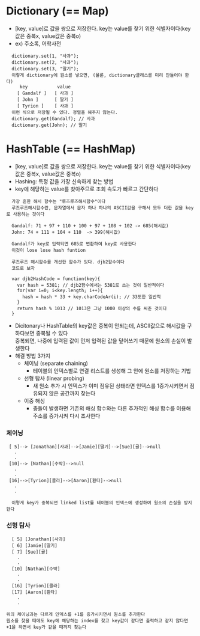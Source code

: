 # Dictionary (== Map)
  - [key, value]로 값을 쌍으로 저장한다. key는 value를 찾기 위한 식별자이다(key값은 중복x, value값은 중복o)
  - ex) 주소록, 어학사전
```
  dictionary.set(1, "사과");
  dictionary.set(2, "사과");
  dictionary.set(3, "딸기");
  이렇게 dictionary에 원소를 넣으면, (물론, dictionary클래스를 미리 만들어야 한다)
     key           value
    [ Gandalf ]   [ 사과 ]
    [ John ]      [ 딸기 ]
    [ Tyrion ]    [ 사과 ]
  이런 식으로 저장될 수 있다. 정렬을 해주지 않는다.
  dictionary.get(Gandalf); // 사과
  dictionary.get(John); // 딸기
```
  
# HashTable (== HashMap)
  - [key, value]로 값을 쌍으로 저장한다. key는 value를 찾기 위한 식별자이다(key값은 중복x, value값은 중복o)
  - Hashing: 특정 값을 가장 신속하게 찾는 방법
  - key에 해당하는 value를 찾아주므로 조회 속도가 빠르고 간단하다
```
  가장 흔한 해시 함수는 "루즈루즈해시함수"이다
  루즈루즈해시함수란, 문자열에서 문자 하나 하나의 ASCII값을 구해서 모두 더한 값을 key로 사용하는 것이다

  Gandalf: 71 + 97 + 110 + 100 + 97 + 108 + 102 -> 685(해시값)
  John: 74 + 111 + 104 + 110  -> 399(해시값)

  Gandalf가 key로 입력되면 685로 변환하여 key로 사용한다
  이것이 lose lose hash funtion

  루즈루즈 해시함수를 개선한 함수가 있다. djb2함수이다
  코드로 보자

  var djb2HashCode = function(key){
    var hash = 5381; // djb2함수에서는 5381로 쓰는 것이 일반적이다
    for(var i=0; i<key.length; i++){
      hash = hash * 33 + key.charCodeAr(i); // 33또한 일반적
    }
    return hash % 1013 // 1013은 그냥 1000 이상의 수를 써준 것이다
  }
```
  - Dicitonary나 HashTable의 key값은 중복이 안되는데, ASCII값으로 해시값을 구하다보면 중복될 수 있다  
    중복되면, 나중에 입력된 값이 먼저 입력된 값을 덮어쓰기 때문에 원소의 손실이 발생한다
  - 해결 방법 3가지
    - 체이닝 (separate chaining)
      - 테이블의 인덱스별로 연결 리스트를 생성해 그 안에 원소를 저장하는 기법
    - 선형 탐사 (linear probing)
      - 새 원소 추가 시 인덱스가 이미 점유된 상태라면 인덱스를 1증가시키면서 점유되지 않은 공간까지 찾는다
    - 이중 해싱
      - 충돌이 발생하면 기존의 해싱 함수와는 다른 추가적인 해싱 함수를 이용해 주소를 증가시켜 다시 조사한다

### 체이닝
```
 [ 5]--> [Jonathan][사과]-->[Jamie][딸기]-->[Sue][귤]-->null
   .
   .
 [10]--> [Nathan][수박]-->null
   .
   .
 [16]-->[Tyrion][콜라]-->[Aaron][환타]-->null
   .
   .

  이렇게 key가 중복되면 linked list를 테이블의 인덱스에 생성하여 원소의 손실을 방지한다
```  
  
### 선형 탐사
```
  [ 5] [Jonathan][사과]
  [ 6] [Jamie][딸기]
  [ 7] [Sue][귤]
    .
    .
  [10] [Nathan][수박]
    .
    .
  [16] [Tyrion][콜라]
  [17] [Aaron][환타]
    .
    .

위의 체이닝과는 다르게 인덱스를 +1를 증가시키면서 원소를 추가한다
원소를 찾을 때에도 key에 해당하는 index를 찾고 key값이 같다면 출력하고 같지 않다면
+1을 하면서 key가 같을 때까지 찾는다
```
